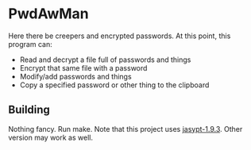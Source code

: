 # PwdAwMan
Here there be creepers and encrypted passwords. At this point, this program can:

* Read and decrypt a file full of passwords and things
* Encrypt that same file with a password
* Modify/add passwords and things
* Copy a specified password or other thing to the clipboard

## Building
Nothing fancy. Run make. Note that this project uses [jasypt-1.9.3](https://github.com/jasypt/jasypt).
Other version may work as well.
